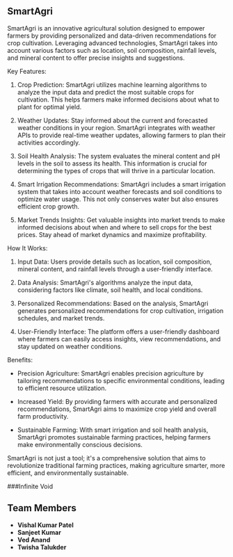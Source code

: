 ## SmartAgri

SmartAgri is an innovative agricultural solution designed to empower farmers by providing personalized and data-driven recommendations for crop cultivation. Leveraging advanced technologies, SmartAgri takes into account various factors such as location, soil composition, rainfall levels, and mineral content to offer precise insights and suggestions.

 Key Features:

1. Crop Prediction: SmartAgri utilizes machine learning algorithms to analyze the input data and predict the most suitable crops for cultivation. This helps farmers make informed decisions about what to plant for optimal yield.

2. Weather Updates: Stay informed about the current and forecasted weather conditions in your region. SmartAgri integrates with weather APIs to provide real-time weather updates, allowing farmers to plan their activities accordingly.

3. Soil Health Analysis: The system evaluates the mineral content and pH levels in the soil to assess its health. This information is crucial for determining the types of crops that will thrive in a particular location.

4. Smart Irrigation Recommendations: SmartAgri includes a smart irrigation system that takes into account weather forecasts and soil conditions to optimize water usage. This not only conserves water but also ensures efficient crop growth.

5. Market Trends Insights: Get valuable insights into market trends to make informed decisions about when and where to sell crops for the best prices. Stay ahead of market dynamics and maximize profitability.

 How It Works:
1. Input Data: Users provide details such as location, soil composition, mineral content, and rainfall levels through a user-friendly interface.

2. Data Analysis: SmartAgri's algorithms analyze the input data, considering factors like climate, soil health, and local conditions.

3. Personalized Recommendations: Based on the analysis, SmartAgri generates personalized recommendations for crop cultivation, irrigation schedules, and market trends.

4. User-Friendly Interface: The platform offers a user-friendly dashboard where farmers can easily access insights, view recommendations, and stay updated on weather conditions.

 Benefits:
- Precision Agriculture: SmartAgri enables precision agriculture by tailoring recommendations to specific environmental conditions, leading to efficient resource utilization.

- Increased Yield: By providing farmers with accurate and personalized recommendations, SmartAgri aims to maximize crop yield and overall farm productivity.

- Sustainable Farming: With smart irrigation and soil health analysis, SmartAgri promotes sustainable farming practices, helping farmers make environmentally conscious decisions.

SmartAgri is not just a tool; it's a comprehensive solution that aims to revolutionize traditional farming practices, making agriculture smarter, more efficient, and environmentally sustainable.

###Infinite Void
## Team Members
- **Vishal Kumar Patel** 
- **Sanjeet Kumar**     
- **Ved Anand** 
- **Twisha Talukder** 
